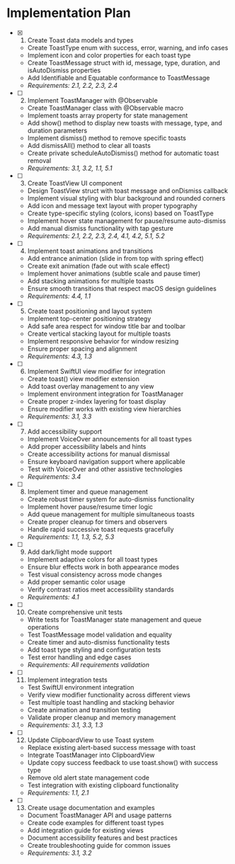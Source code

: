 # Implementation Plan

- [x] 1. Create Toast data models and types

  - Create ToastType enum with success, error, warning, and info cases
  - Implement icon and color properties for each toast type
  - Create ToastMessage struct with id, message, type, duration, and isAutoDismiss properties
  - Add Identifiable and Equatable conformance to ToastMessage
  - _Requirements: 2.1, 2.2, 2.3, 2.4_

- [ ] 2. Implement ToastManager with @Observable

  - Create ToastManager class with @Observable macro
  - Implement toasts array property for state management
  - Add show() method to display new toasts with message, type, and duration parameters
  - Implement dismiss() method to remove specific toasts
  - Add dismissAll() method to clear all toasts
  - Create private scheduleAutoDismiss() method for automatic toast removal
  - _Requirements: 3.1, 3.2, 1.1, 5.1_

- [ ] 3. Create ToastView UI component

  - Design ToastView struct with toast message and onDismiss callback
  - Implement visual styling with blur background and rounded corners
  - Add icon and message text layout with proper typography
  - Create type-specific styling (colors, icons) based on ToastType
  - Implement hover state management for pause/resume auto-dismiss
  - Add manual dismiss functionality with tap gesture
  - _Requirements: 2.1, 2.2, 2.3, 2.4, 4.1, 4.2, 5.1, 5.2_

- [ ] 4. Implement toast animations and transitions

  - Add entrance animation (slide in from top with spring effect)
  - Create exit animation (fade out with scale effect)
  - Implement hover animations (subtle scale and pause timer)
  - Add stacking animations for multiple toasts
  - Ensure smooth transitions that respect macOS design guidelines
  - _Requirements: 4.4, 1.1_

- [ ] 5. Create toast positioning and layout system

  - Implement top-center positioning strategy
  - Add safe area respect for window title bar and toolbar
  - Create vertical stacking layout for multiple toasts
  - Implement responsive behavior for window resizing
  - Ensure proper spacing and alignment
  - _Requirements: 4.3, 1.3_

- [ ] 6. Implement SwiftUI view modifier for integration

  - Create toast() view modifier extension
  - Add toast overlay management to any view
  - Implement environment integration for ToastManager
  - Create proper z-index layering for toast display
  - Ensure modifier works with existing view hierarchies
  - _Requirements: 3.1, 3.3_

- [ ] 7. Add accessibility support

  - Implement VoiceOver announcements for all toast types
  - Add proper accessibility labels and hints
  - Create accessibility actions for manual dismissal
  - Ensure keyboard navigation support where applicable
  - Test with VoiceOver and other assistive technologies
  - _Requirements: 3.4_

- [ ] 8. Implement timer and queue management

  - Create robust timer system for auto-dismiss functionality
  - Implement hover pause/resume timer logic
  - Add queue management for multiple simultaneous toasts
  - Create proper cleanup for timers and observers
  - Handle rapid successive toast requests gracefully
  - _Requirements: 1.1, 1.3, 5.2, 5.3_

- [ ] 9. Add dark/light mode support

  - Implement adaptive colors for all toast types
  - Ensure blur effects work in both appearance modes
  - Test visual consistency across mode changes
  - Add proper semantic color usage
  - Verify contrast ratios meet accessibility standards
  - _Requirements: 4.1_

- [ ] 10. Create comprehensive unit tests

  - Write tests for ToastManager state management and queue operations
  - Test ToastMessage model validation and equality
  - Create timer and auto-dismiss functionality tests
  - Add toast type styling and configuration tests
  - Test error handling and edge cases
  - _Requirements: All requirements validation_

- [ ] 11. Implement integration tests

  - Test SwiftUI environment integration
  - Verify view modifier functionality across different views
  - Test multiple toast handling and stacking behavior
  - Create animation and transition testing
  - Validate proper cleanup and memory management
  - _Requirements: 3.1, 3.3, 1.3_

- [ ] 12. Update ClipboardView to use Toast system

  - Replace existing alert-based success message with toast
  - Integrate ToastManager into ClipboardView
  - Update copy success feedback to use toast.show() with success type
  - Remove old alert state management code
  - Test integration with existing clipboard functionality
  - _Requirements: 1.1, 2.1_

- [ ] 13. Create usage documentation and examples
  - Document ToastManager API and usage patterns
  - Create code examples for different toast types
  - Add integration guide for existing views
  - Document accessibility features and best practices
  - Create troubleshooting guide for common issues
  - _Requirements: 3.1, 3.2_
